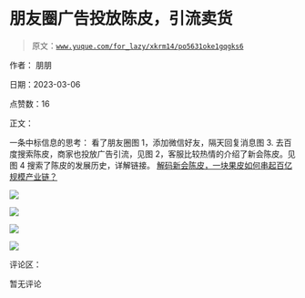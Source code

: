 # 朋友圈广告投放陈皮，引流卖货

> 原文：[`www.yuque.com/for_lazy/xkrm14/po5631oke1gqgks6`](https://www.yuque.com/for_lazy/xkrm14/po5631oke1gqgks6)



作者： 朋朋 

日期：2023-03-06 

点赞数：16 

正文： 

一条中标信息的思考： 看了朋友圈图 1，添加微信好友，隔天回复消息图 3\. 去百度搜索陈皮，商家也投放广告引流，见图 2，客服比较热情的介绍了新会陈皮。见图 4 搜索了陈皮的发展历史，详解链接。 [解码新会陈皮，一块果皮如何串起百亿规模产业链？](https://mp.weixin.qq.com/s/RmjrZjumvlcG6bNodOA3ZA) 

![](img/af4c537c8d66df606aa6087308870936.png)  

![](img/778173db08e2ba0c71e23096bb98fd83.png)  

![](img/c2c51e8cd8b0b3a132a2bed7d5eb67bf.png)  

![](img/95e3b7c9821d285cff7dd86e4d555a40.png)  

评论区： 

暂无评论 

